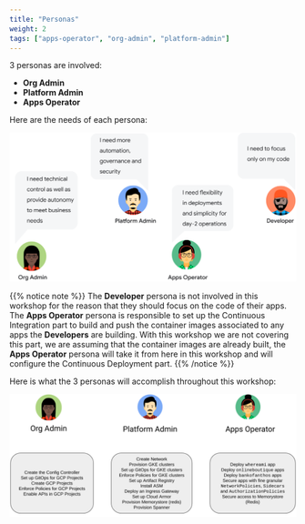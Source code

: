 ```yaml
---
title: "Personas"
weight: 2
tags: ["apps-operator", "org-admin", "platform-admin"]
---
```

3 personas are involved:
- **Org Admin**
- **Platform Admin**
- **Apps Operator**

Here are the needs of each persona:

![Personas's needs](/images/personas-needs.png)

{{% notice note %}}
The **Developer** persona is not involved in this workshop for the reason that they should focus on the code of their apps. The **Apps Operator** persona is responsible to set up the Continuous Integration part to build and push the container images associated to any apps the **Developers** are building. With this workshop we are not covering this part, we are assuming that the container images are already built, the **Apps Operator** persona will take it from here in this workshop and will configure the Continuous Deployment part.
{{% /notice %}}

Here is what the 3 personas will accomplish throughout this workshop:

![Personas](/images/personas.png)